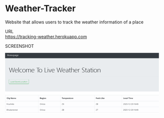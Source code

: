 # Weather-Tracker
Website that allows users to track the weather information of a place


URL  
https://tracking-weather.herokuapp.com

SCREENSHOT

![](Screenshot/Screenshot%20(153).png)
